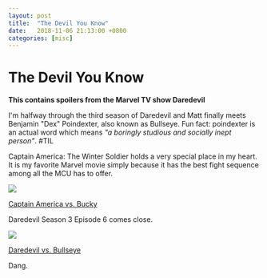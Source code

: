 ```yaml
---
layout: post
title:  "The Devil You Know"
date:   2018-11-06 21:13:00 +0800
categories: [misc]
---
```


# The Devil You Know
**This contains spoilers from the Marvel TV show Daredevil**

I'm halfway through the third season of Daredevil and Matt finally meets Benjamin "Dex" Poindexter, also known as Bullseye. Fun fact: poindexter is an actual word which means *"a boringly studious and socially inept person"*. #TIL

Captain America: The Winter Soldier holds a very special place in my heart. It is my favorite Marvel movie simply because it has the best fight sequence among all the MCU has to offer.

![](https://media.giphy.com/media/8cVKgAeOE9oZ6jWN6E/giphy.gif)

[Captain America vs. Bucky](https://www.youtube.com/watch?v=PObYPk1vK6k)

Daredevil Season 3 Episode 6 comes close.

![](https://media.giphy.com/media/A7ZcBS5h631LgTDM4E/giphy.gif)

[Daredevil vs. Bullseye](https://media.giphy.com/media/A7ZcBS5h631LgTDM4E/giphy.gif)

Dang.